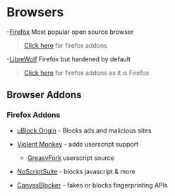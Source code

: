 # Browsers

-[Firefox](https://www.mozilla.org/en-US/firefox/new/) Most popular open source browser
> [Click here](###firefox-addons) for firefox addons

-[LibreWolf](https://librewolf.net/installation/) Firefox but hardened by default
> [Click here](###firefox-addons) for firefox addons as it is Firefox

## Browser Addons


### Firefox Addons

- [uBlock Origin](https://github.com/gorhill/uBlock) - Blocks ads and malicious sites

- [Violent Monkey](https://github.com/violentmonkey/violentmonkey) - adds userscript support

  - [GreasyFork](https://greasyfork.org/en/scripts) userscript source

- [NoScriptSuite](https://github.com/hackademix/noscript) - blocks javascript & more

- [CanvasBlocker](https://github.com/kkapsner/CanvasBlocker) - fakes or blocks fingerprinting APIs

